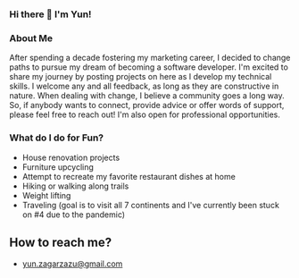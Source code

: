 ### Hi there 👋 I'm Yun!

<!--
**yzagarza/yzagarza** is a ✨ _special_ ✨ repository because its `README.md` (this file) appears on your GitHub profile.

Here are some ideas to get you started:

- 🔭 I’m currently working on ...
- 🌱 I’m currently learning ...
- 👯 I’m looking to collaborate on ...
- 🤔 I’m looking for help with ...
- 💬 Ask me about ...
- 📫 How to reach me: ...
- 😄 Pronouns: ...
- ⚡ Fun fact: ...
-->

### About Me
After spending a decade fostering my marketing career, I decided to change paths to pursue my dream of becoming a software developer. I'm excited to share my journey by posting projects on here as I develop my technical skills. I welcome any and all feedback, as long as they are constructive in nature. When dealing with change, I believe a community goes a long way. So, if anybody wants to connect, provide advice or offer words of support, please feel free to reach out! I'm also open for professional opportunities. 

### What do I do for Fun?
- House renovation projects
- Furniture upcycling
- Attempt to recreate my favorite restaurant dishes at home
- Hiking or walking along trails
- Weight lifting
- Traveling (goal is to visit all 7 continents and I've currently been stuck on #4 due to the pandemic)

## How to reach me?
- yun.zagarzazu@gmail.com
